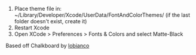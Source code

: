 1. Place theme file in: ~/Library/Developer/Xcode/UserData/FontAndColorThemes/ (if the last folder doesn't exist, create it)
2. Restart Xcode
3. Open XCode > Preferences > Fonts & Colors and select Matte-Black

Based off Chalkboard by [lobianco](https://github.com/lobianco/Chalkboard-Xcode-Theme)
